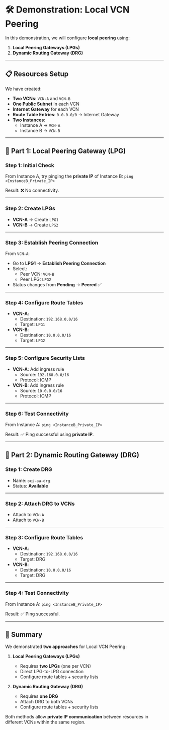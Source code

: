 # 🛠️ Demonstration: Local VCN Peering

In this demonstration, we will configure **local peering** using:

1. **Local Peering Gateways (LPGs)**
2. **Dynamic Routing Gateway (DRG)**

---

## 📋 Resources Setup

We have created:

- **Two VCNs**: `VCN-A` and `VCN-B`
- **One Public Subnet** in each VCN
- **Internet Gateway** for each VCN
- **Route Table Entries**: `0.0.0.0/0` → Internet Gateway
- **Two Instances**:
  - Instance A → `VCN-A`
  - Instance B → `VCN-B`

---

## 🔹 Part 1: Local Peering Gateway (LPG)

### Step 1: Initial Check
From Instance A, try pinging the **private IP** of Instance B: `ping <InstanceB_Private_IP>`

Result: ❌ No connectivity.

---

### Step 2: Create LPGs
- **VCN-A** → Create `LPG1`
- **VCN-B** → Create `LPG2`

---

### Step 3: Establish Peering Connection
From `VCN-A`:
- Go to **LPG1** → **Establish Peering Connection**
- Select:
  - Peer VCN: `VCN-B`
  - Peer LPG: `LPG2`
- Status changes from **Pending** → **Peered** ✅

---

### Step 4: Configure Route Tables
- **VCN-A**:
  - Destination: `192.168.0.0/16`
  - Target: `LPG1`
- **VCN-B**:
  - Destination: `10.0.0.0/16`
  - Target: `LPG2`

---

### Step 5: Configure Security Lists
- **VCN-A**: Add ingress rule  
  - Source: `192.168.0.0/16`  
  - Protocol: ICMP
- **VCN-B**: Add ingress rule  
  - Source: `10.0.0.0/16`  
  - Protocol: ICMP

---

### Step 6: Test Connectivity
From Instance A: `ping <InstanceB_Private_IP>`

Result: ✅ Ping successful using **private IP**.

---

## 🔹 Part 2: Dynamic Routing Gateway (DRG)

### Step 1: Create DRG
- Name: `oci-aa-drg`
- Status: **Available**

---

### Step 2: Attach DRG to VCNs
- Attach to `VCN-A`
- Attach to `VCN-B`

---

### Step 3: Configure Route Tables
- **VCN-A**:
  - Destination: `192.168.0.0/16`
  - Target: DRG
- **VCN-B**:
  - Destination: `10.0.0.0/16`
  - Target: DRG

---

### Step 4: Test Connectivity
From Instance A: `ping <InstanceB_Private_IP>`

Result: ✅ Ping successful.

---

## 📌 Summary
We demonstrated **two approaches** for Local VCN Peering:

1. **Local Peering Gateways (LPGs)**
   - Requires **two LPGs** (one per VCN)
   - Direct LPG-to-LPG connection
   - Configure route tables + security lists

2. **Dynamic Routing Gateway (DRG)**
   - Requires **one DRG**
   - Attach DRG to both VCNs
   - Configure route tables + security lists

Both methods allow **private IP communication** between resources in different VCNs within the same region.


